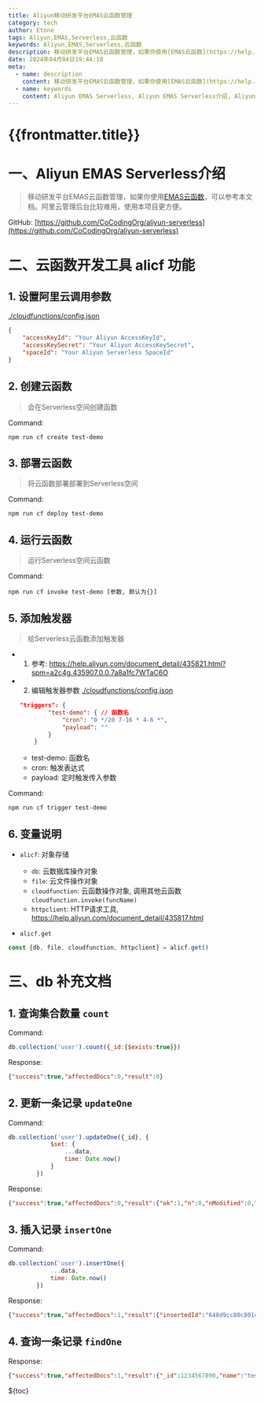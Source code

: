 ```yaml
---
title: Aliyun移动研发平台EMAS云函数管理
category: tech
author: Etone
tags: Aliyun,EMAS,Serverless,云函数
keywords: Aliyun,EMAS,Serverless,云函数
description: 移动研发平台EMAS云函数管理，如果你使用[EMAS云函数](https://help.aliyun.com/document_detail/2584808.html?spm=a2c4g.435821.0.0.71ac6999W1B4Hx)，可以参考本文档。阿里云管理后台比较难用，使用本项目更方便。
date: 2024年04月04日19:44:10
meta:
  - name: description
    content: 移动研发平台EMAS云函数管理，如果你使用[EMAS云函数](https://help.aliyun.com/document_detail/2584808.html?spm=a2c4g.435821.0.0.71ac6999W1B4Hx)，可以参考本文档。阿里云管理后台比较难用，使用本项目更方便。
  - name: keywords
    content: Aliyun EMAS Serverless, Aliyun EMAS Serverless介绍, Aliyun EMAS Serverless使用, Aliyun EMAS Serverless使用教程, Aliyun EMAS Serverless使用示例, Aliyun EMAS Serverless使用场景
---
```


{{frontmatter.title}}
===

# 一、Aliyun EMAS Serverless介绍
> 移动研发平台EMAS云函数管理，如果你使用[EMAS云函数](https://help.aliyun.com/document_detail/2584808.html?spm=a2c4g.435821.0.0.71ac6999W1B4Hx)，可以参考本文档。阿里云管理后台比较难用，使用本项目更方便。

GitHub: [https://github.com/CoCodingOrg/aliyun-serverless](https://github.com/CoCodingOrg/aliyun-serverless)

# 二、云函数开发工具 alicf 功能
## 1. 设置阿里云调用参数 
[./cloudfunctions/config.json](https://github.com/CoCodingOrg/aliyun-serverless/blob/master/cloudfunctions/config.json)
```json
{
    "accessKeyId": "Your Aliyun AccessKeyId",
    "accessKeySecret": "Your Aliyun AccessKeySecret",
    "spaceId": "Your Aliyun Serverless SpaceId"
}
```
## 2. 创建云函数
> 会在Serverless空间创建函数

Command:
```shell
npm run cf create test-demo
```

## 3. 部署云函数
> 将云函数部署部署到Serverless空间

Command:
```shell
npm run cf deploy test-demo
```

## 4. 运行云函数
> 运行Serverless空间云函数

Command:
```shell
npm run cf invoke test-demo [参数, 默认为{}]
```

## 5. 添加触发器
> 给Serverless云函数添加触发器

- 1. 参考: <https://help.aliyun.com/document_detail/435821.html?spm=a2c4g.435907.0.0.7a8a1fc7WTaC6O>
- 2. 编辑触发器参数
[./cloudfunctions/config.json](https://github.com/CoCodingOrg/aliyun-serverless/blob/master/cloudfunctions/config.json)
    ```json
    "triggers": {
            "test-demo": { // 函数名
                "cron": "0 */20 7-16 * 4-6 *",
                "payload": ""
            }
        }
    ```
    + test-demo: 函数名
    + cron: 触发表达式
    + payload: 定时触发传入参数

Command:
```shell
npm run cf trigger test-demo 
```

## 6. 变量说明

- `alicf`: 对象存储
    - `db`: 云数据库操作对象
    - `file`: 云文件操作对象
    - `cloudfunction`: 云函数操作对象, 调用其他云函数 `cloudfunction.invoke(funcName)` 
    - `httpclient`: HTTP请求工具, <https://help.aliyun.com/document_detail/435817.html>

- `alicf.get`
```js
const {db, file, cloudfunction, httpclient} = alicf.get()
```
# 三、db 补充文档
## 1. 查询集合数量 `count`

Command:
```js
db.collection('user').count({_id:{$exists:true}})
```
Response:
```json
{"success":true,"affectedDocs":0,"result":0}
```

## 2. 更新一条记录 `updateOne`
Command:
```js
db.collection('user').updateOne({_id}, {
            $set: {
                ...data,
                time: Date.now()
            }
        })
```
Response:
```json
{"success":true,"affectedDocs":0,"result":{"ok":1,"n":0,"nModified":0,"upserted":null}}
```

## 3. 插入记录 `insertOne`
Command:
```js
db.collection('user').insertOne({
            ...data,
            time: Date.now()
        })
```
Response:
```json
{"success":true,"affectedDocs":1,"result":{"insertedId":"648d9cc80c801c4baaa5266a","ok":1,"n":1}}
```

## 4. 查询一条记录 `findOne`

Response:
```json
{"success":true,"affectedDocs":1,"result":{"_id":1234567890,"name":"test"}}
```


${toc}